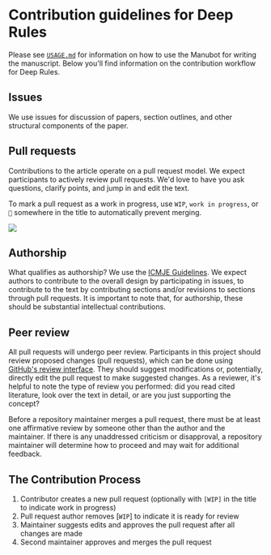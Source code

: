<!-- From the Deep Review, https://github.com/greenelab/deep-review -->

# Contribution guidelines for Deep Rules

Please see [`USAGE.md`](USAGE.md) for information on how to use the Manubot for writing the manuscript.
Below you'll find information on the contribution workflow for Deep Rules.

## Issues

We use issues for discussion of papers, section outlines, and other structural components of the paper.

## Pull requests

Contributions to the article operate on a pull request model. We expect participants to actively review pull requests.
We'd love to have you ask questions, clarify points, and jump in and edit the text.

To mark a pull request as a work in progress, use `WIP`, `work in progress`, or `🚧` somewhere in the title to automatically prevent merging.

![](https://raw.githubusercontent.com/wip/app/master/assets/wip.gif)

## Authorship

What qualifies as authorship? We use the [ICMJE Guidelines](http://www.icmje.org/recommendations/browse/roles-and-responsibilities/defining-the-role-of-authors-and-contributors.html).
We expect authors to contribute to the overall design by participating in issues, to contribute to the text by contributing sections and/or revisions to sections through pull requests.
It is important to note that, for authorship, these should be substantial intellectual contributions.

## Peer review

All pull requests will undergo peer review.
Participants in this project should review proposed changes (pull requests), which can be done using [GitHub's review interface](https://help.github.com/articles/about-pull-request-reviews/).
They should suggest modifications or, potentially, directly edit the pull request to make suggested changes.
As a reviewer, it's helpful to note the type of review you performed: did you read cited literature, look over the text in detail, or are you just supporting the concept?

Before a repository maintainer merges a pull request, there must be at least one affirmative review by someone other than the author and the maintainer.
If there is any unaddressed criticism or disapproval, a repository maintainer will determine how to proceed and may wait for additional feedback.

## The Contribution Process

1. Contributor creates a new pull request (optionally with `[WIP]` in the title to indicate work in progress)
2. Pull request author removes [`WIP`] to indicate it is ready for review
3. Maintainer suggests edits and approves the pull request after all changes are made
4. Second maintainer approves and merges the pull request

